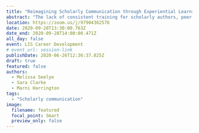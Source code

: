 ```yaml
---
title: "Reimagining Scholarly Communication through Experiential Learning: Merging Theory and Practice for MLIS Students"
abstract: "The lack of consistent training for scholarly authors, peer reviewers, and editors is a problem across disciplines, but it is one that affects academic librarians in a unique variety of ways. Like instructional faculty, academic librarians are generally required to engage in scholarly activity, but they are also increasingly in the position of providing guidance on and advocating for emerging trends in scholarly communication. This presentation will describe how the creation of a student-run journal and an associated scholarly communication course in Western University’s Faculty of Information and Media Studies (FIMS) are helping to meet this need."
location: https://zoom.us/j/97904362576
date: 2020-09-28T13:30:00.763Z
date_end: 2020-09-28T14:00:00.471Z
all_day: false
event: LIS Career Development
# event_url: session-link
publishDate: 2020-06-26T12:36:37.825Z
draft: true
featured: false
authors:
  - Melissa Seelye
  - Sara Clarke
  - Marni Harrington
tags:
  - "Scholarly communication"
image:
  filename: featured
  focal_point: Smart
  preview_only: false
---
```

